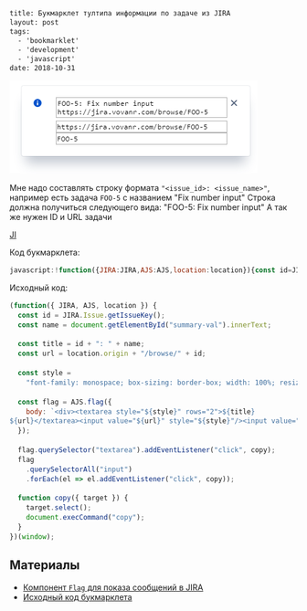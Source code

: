 ```
title: Букмарклет тултипа информации по задаче из JIRA
layout: post
tags:
  - 'bookmarklet'
  - 'development'
  - 'javascript'
date: 2018-10-31
```

![](/images/jira-issue-info-bookmarklet/jira-issue-info-bookmarklet__preview.png)

Мне надо составлять строку формата `"<issue_id>: <issue_name>"`, например есть задача `FOO-5` с названием "Fix number input"
Строка должна получиться следующего вида: "FOO-5: Fix number input"
А так же нужен ID и URL задачи

<a class="bookmarklet" href="javascript:!function({JIRA:JIRA,AJS:AJS,location:location}){const id=JIRA.Issue.getIssueKey(),title=id+': '+document.getElementById('summary-val').innerText,url=location.origin+'/browse/'+id,style='font-family: monospace; box-sizing: border-box; width: 100%; resize: none;',flag=AJS.flag({body:`<div><textarea style='${style}' rows='2'>${title}\n${url}</textarea><input value='${url}' style='${style}'/><input value='${id}' style='${style}'/></div>`});function copy({target:target}){target.select(),document.execCommand('copy')}flag.querySelector('textarea').addEventListener('click',copy),flag.querySelectorAll('input').forEach(el=>el.addEventListener('click',copy))}(window);void(0);" title="JIRA Issue Info">JI</a>

Код букмарклета:
```javascript
javascript:!function({JIRA:JIRA,AJS:AJS,location:location}){const id=JIRA.Issue.getIssueKey(),title=id+": "+document.getElementById("summary-val").innerText,url=location.origin+"/browse/"+id,style="font-family: monospace; box-sizing: border-box; width: 100%; resize: none;",flag=AJS.flag({body:`<div><textarea style="${style}" rows="2">${title}\n${url}</textarea><input value="${url}" style="${style}"/><input value="${id}" style="${style}"/></div>`});function copy({target:target}){target.select(),document.execCommand("copy")}flag.querySelector("textarea").addEventListener("click",copy),flag.querySelectorAll("input").forEach(el=>el.addEventListener("click",copy))}(window);void(0);
```

Исходный код:
```javascript
(function({ JIRA, AJS, location }) {
  const id = JIRA.Issue.getIssueKey();
  const name = document.getElementById("summary-val").innerText;

  const title = id + ": " + name;
  const url = location.origin + "/browse/" + id;

  const style =
    "font-family: monospace; box-sizing: border-box; width: 100%; resize: none;";

  const flag = AJS.flag({
    body: `<div><textarea style="${style}" rows="2">${title}
${url}</textarea><input value="${url}" style="${style}"/><input value="${id}" style="${style}"/></div>`
  });

  flag.querySelector("textarea").addEventListener("click", copy);
  flag
    .querySelectorAll("input")
    .forEach(el => el.addEventListener("click", copy));

  function copy({ target }) {
    target.select();
    document.execCommand("copy");
  }
})(window);
```


## Материалы

- [Компонент `Flag` для показа сообщений в JIRA](https://docs.atlassian.com/aui/7.9.5/docs/flag.html)
- [Исходный код букмарклета](https://github.com/VovanR/working-bookmarklets)
